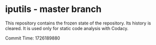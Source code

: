 # iputils - master branch

This repository contains the frozen state of the repository.
Its history is cleared. It is used only for static code
analysis with Codacy.

Commit Time: 1726189880